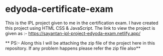 # edyoda-certificate-exam

This is the IPL project given to me in the certification exam. I have created this project using HTML CSS & JavaScript.
The link to view the project is given as :- https://sayantan-ipl-project-edyoda-exam.netlify.app/

** PS:- Along this I will be attaching the zip file of the project here in this repository. If any problem happens please refer the zip file also**
